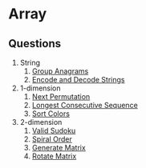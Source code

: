 # Array

## Questions

1. String
   1. [Group Anagrams](data_structures/hashtable/group_anagrams.py)
   2. [Encode and Decode Strings](data_structures/string/encode_and_decode_strings.py)
2. 1-dimension
   1. [Next Permutation](one_dimension/next_permutation.py)
   2. [Longest Consecutive Sequence](data_structures/hashtable//longest_consecutive_sequence.py)
   3. [Sort Colors](algorithms/search/two_pointers/sort_colors.py)
3. 2-dimension
   1. [Valid Sudoku](matrix/valid_sudoku.py)
   2. [Spiral Order](matrix/spiral_order.py)
   3. [Generate Matrix](matrix/generate_matrix.py)
   4. [Rotate Matrix](matrix/rotate_matrix.py)
